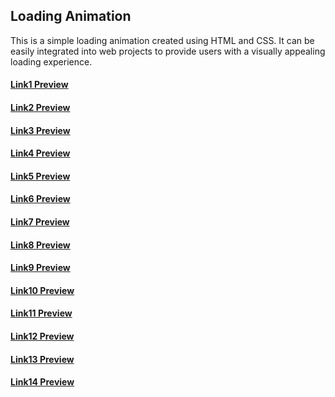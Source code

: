 ## Loading Animation

This is a simple loading animation created using HTML and CSS. It can be easily integrated into web projects to provide users with a visually appealing loading experience.

#### <a href = "https://warm-sunburst-f82e16.netlify.app/" target = "_blank">Link1 Preview</a>
#### <a href = "https://zesty-douhua-452816.netlify.app/" target = "_blank">Link2 Preview</a>
#### <a href = "https://singular-kheer-46bfdf.netlify.app/" target = "_blank">Link3 Preview</a>
#### <a href = "https://spontaneous-hamster-62ace1.netlify.app/" target = "_blank">Link4 Preview</a>
#### <a href = "https://verdant-starlight-d0ec23.netlify.app/" target = "_blank">Link5 Preview</a>
#### <a href = "https://peppy-raindrop-aed2a2.netlify.app/" target = "_blank">Link6 Preview</a>
#### <a href = "https://sprightly-centaur-708574.netlify.app/" target = "_blank">Link7 Preview</a>
#### <a href = "https://symphonious-melba-8bf3ab.netlify.app/" target = "_blank">Link8 Preview</a>
#### <a href = "https://leafy-frangollo-afdfa9.netlify.app/" target = "_blank">Link9 Preview</a>
#### <a href = "https://gleeful-truffle-6a2a41.netlify.app/" target = "_blank">Link10 Preview</a>
#### <a href = "https://lively-taiyaki-634658.netlify.app/" target = "_blank">Link11 Preview</a>
#### <a href = "https://deluxe-wisp-a29bac.netlify.app/" target = "_blank">Link12 Preview</a>
#### <a href = "https://charming-mermaid-aff9f0.netlify.app/" target = "_blank">Link13 Preview</a>
#### <a href = "https://teal-sherbet-30b6f4.netlify.app/" target = "_blank">Link14 Preview</a>
